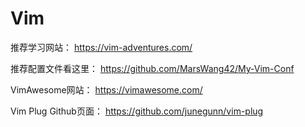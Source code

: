 # Vim


<!--more-->

推荐学习网站： https://vim-adventures.com/  

推荐配置文件看这里：  https://github.com/MarsWang42/My-Vim-Conf  

VimAwesome网站：  https://vimawesome.com/  

Vim Plug Github页面： https://github.com/junegunn/vim-plug

